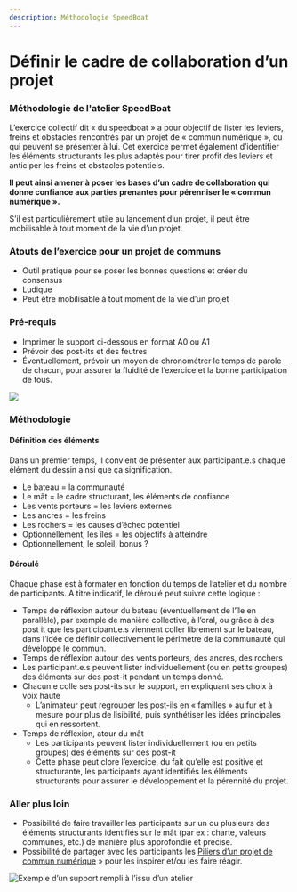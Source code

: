 ```yaml
---
description: Méthodologie SpeedBoat
---
```


# Définir le cadre de collaboration d’un projet

### Méthodologie de l'atelier SpeedBoat

L’exercice collectif dit « du speedboat » a pour objectif de lister les leviers, freins et obstacles rencontrés par un projet de « commun numérique », ou qui peuvent se présenter à lui. Cet exercice permet également d’identifier les éléments structurants les plus adaptés pour tirer profit des leviers et anticiper les freins et obstacles potentiels.

**Il peut ainsi amener à poser les bases d’un cadre de collaboration qui donne confiance aux parties prenantes pour pérenniser le « commun numérique ».**

S’il est particulièrement utile au lancement d’un projet, il peut être mobilisable à tout moment de la vie d’un projet.

### Atouts de l’exercice pour un projet de communs

* Outil pratique pour se poser les bonnes questions et créer du consensus
* Ludique 
* Peut être mobilisable à tout moment de la vie d’un projet

### Pré-requis

* Imprimer le support ci-dessous en format A0 ou A1 
* Prévoir des post-its et des feutres
* Éventuellement, prévoir un moyen de chronométrer le temps de parole de chacun, pour assurer la fluidité de l’exercice et la bonne participation de tous.

![](../.gitbook/assets/image1-speedboat.jpg)

### Méthodologie

#### Définition des éléments

Dans un premier temps, il convient de présenter aux participant.e.s chaque élément du dessin ainsi que ça signification.

* Le bateau = la communauté 
* Le mât = le cadre structurant, les éléments de confiance 
* Les vents porteurs = les leviers externes
* Les ancres = les freins
* Les rochers = les causes d’échec potentiel
* Optionnellement, les îles = les objectifs à atteindre
* Optionnellement, le soleil, bonus ?

#### Déroulé

Chaque phase est à formater en fonction du temps de l’atelier et du nombre de participants. A titre indicatif, le déroulé peut suivre cette logique :

* Temps de réflexion autour du bateau \(éventuellement de l’île en parallèle\), par exemple de manière collective, à l’oral, ou grâce à des post it que les participant.e.s viennent coller librement sur le bateau, dans l’idée de définir collectivement le périmètre de la communauté qui développe le commun.
* Temps de réflexion autour des vents porteurs, des ancres, des rochers
* Les participant.e.s peuvent lister individuellement \(ou en petits groupes\) des éléments sur des post-it pendant un temps donné.
* Chacun.e colle ses post-its sur le support, en expliquant ses choix à voix haute
  * L’animateur peut regrouper les post-ils en « familles » au fur et à mesure pour plus de lisibilité, puis synthétiser les idées principales qui en ressortent.
* Temps de réflexion, atour du mât
  * Les participants peuvent lister individuellement \(ou en petits groupes\) des éléments sur des post-it
  * Cette phase peut clore l’exercice, du fait qu’elle est positive et structurante, les participants ayant identifiés les éléments structurants pour assurer le développement et la pérennité du projet.

### Aller plus loin 

* Possibilité de faire travailler les participants sur un ou plusieurs des éléments structurants identifiés sur le mât \(par ex : charte, valeurs communes, etc.\) de manière plus approfondie et précise.
* Possibilité de partager avec les participants les [Piliers d’un projet de commun numérique](../referentiel/favoriser-la-perennite-dun-commun/) »  pour les inspirer et/ou les faire réagir.

![Exemple d&#x2019;un support rempli &#xE0; l&#x2019;issu d&#x2019;un atelier](../.gitbook/assets/speedboat2.png)



